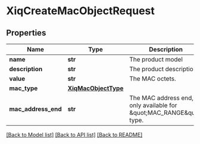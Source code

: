 # XiqCreateMacObjectRequest

## Properties
Name | Type | Description | Notes
------------ | ------------- | ------------- | -------------
**name** | **str** | The product model | 
**description** | **str** | The product description | [optional] 
**value** | **str** | The MAC octets. | 
**mac_type** | [**XiqMacObjectType**](XiqMacObjectType.md) |  | 
**mac_address_end** | **str** | The MAC address end, only available for \&quot;MAC_RANGE\&quot; type. | [optional] 

[[Back to Model list]](../README.md#documentation-for-models) [[Back to API list]](../README.md#documentation-for-api-endpoints) [[Back to README]](../README.md)


